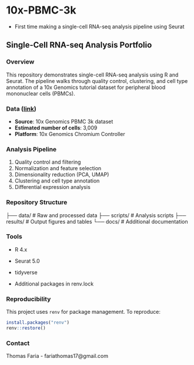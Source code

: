 # 10x-PBMC-3k

-   First time making a single-cell RNA-seq analysis pipeline using Seurat

## Single-Cell RNA-seq Analysis Portfolio

### Overview

This repository demonstrates single-cell RNA-seq analysis using R and Seurat. The pipeline walks through quality control, clustering, and cell type annotation of a 10x Genomics tutorial dataset for peripheral blood mononuclear cells (PBMCs).

### Data ([link](https://www.10xgenomics.com/datasets/pbmc-from-a-healthy-donor-no-cell-sorting-3-k-1-standard-2-0-0))

-   **Source**: 10x Genomics PBMC 3k dataset
-   **Estimated number of cells**: 3,009
-   **Platform**: 10x Genomics Chromium Controller

### Analysis Pipeline

1.  Quality control and filtering
2.  Normalization and feature selection
3.  Dimensionality reduction (PCA, UMAP)
4.  Clustering and cell type annotation
5.  Differential expression analysis

### Repository Structure

├── data/ \# Raw and processed data ├── scripts/ \# Analysis scripts ├── results/ \# Output figures and tables └── docs/ \# Additional documentation

### Tools

-   R 4.x

-   Seurat 5.0

-   tidyverse

-   Additional packages in renv.lock

### Reproducibility

This project uses `renv` for package management. To reproduce:

``` r
install.packages("renv")
renv::restore()
```

### Contact

Thomas Faria - fariathomas17\@gmail.com
